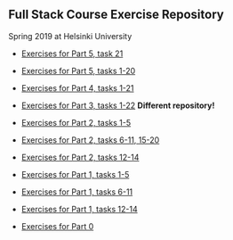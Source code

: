 ## Full Stack Course Exercise Repository
Spring 2019 at Helsinki University

* [Exercises for Part 5, task 21](/part_5_custom_hooks/)
* [Exercises for Part 5, tasks 1-20](/part_5_blogfront/)


* [Exercises for Part 4, tasks 1-21](/part_4_blog/)


* [Exercises for Part 3, tasks 1-22](https://github.com/Granigan/fs-part3) **Different repository!**


* [Exercises for Part 2, tasks 1-5](/part_2_halfstack/src/)
* [Exercises for Part 2, tasks 6-11, 15-20](/part_2_puhelinluettelo/src/)
* [Exercises for Part 2, tasks 12-14 ](/part_2_maat/src/)


* [Exercises for Part 1, tasks 1-5](/part_1_alkeet/src/index.js)
* [Exercises for Part 1, tasks 6-11](/part_1_unicafe/src/index.js)
* [Exercises for Part 1, tasks 12-14](/part_1_anekdootit/src/index.js)


* [Exercises for Part 0](/part_0)

